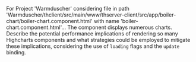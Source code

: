 For Project 'Warmduscher' considering file in path 'Warmduscher/thclient/src/main/www/thserver-client/src/app/boiler-chart/boiler-chart.component.html' with name 'boiler-chart.component.html'...
The component displays numerous charts. Describe the potential performance implications of rendering so many Highcharts components and what strategies could be employed to mitigate these implications, considering the use of `loading` flags and the `update` binding.